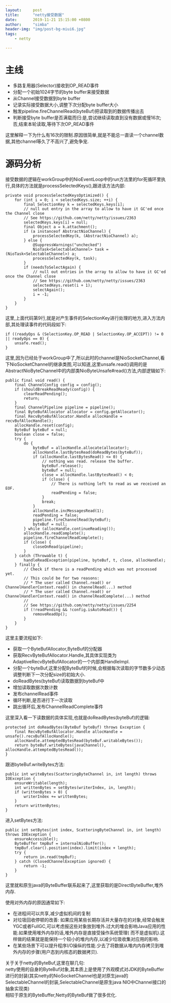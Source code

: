 ```yaml
---
layout:     post
title:      "netty接受数据"
date:       2019-11-21 15:15:00 +0800
author:     "simba"
header-img: "img/post-bg-miui6.jpg"
tags:
    - netty

---
```



#	主线

*	多路复用器(Selector)接收到OP_READ事件
*	分配一个初始1024字节的byte buffer来接受数据
*	从Channel接受数据到byte buffer
*	记录实际接受数据大小,调整下次分配byte buffer大小
*	触发pipeline.fireChannelRead(byteBuf)把读取到的数据传播出去
*	判断接受byte buffer是否满载而归:是,尝试继续读取直到没有数据或慢16次;否,结束本轮读取,等待下次OP_READ事件

这里解释一下为什么有16次的限制.原因很简单,就是不能总一直读一个channel数据,其他channel等久了不高兴了,避免争宠.



#	源码分析

接受数据的逻辑在workGroup中的NioEventLoop中的run方法里的for死循环里执行,具体的方法就是processSelectedKeys(),跟进该方法内部:

```
private void processSelectedKeysOptimized() {
    for (int i = 0; i < selectedKeys.size; ++i) {
        final SelectionKey k = selectedKeys.keys[i];
        // null out entry in the array to allow to have it GC'ed once the Channel close
        // See https://github.com/netty/netty/issues/2363
        selectedKeys.keys[i] = null;
        final Object a = k.attachment();
        if (a instanceof AbstractNioChannel) {
            processSelectedKey(k, (AbstractNioChannel) a);
        } else {
            @SuppressWarnings("unchecked")
            NioTask<SelectableChannel> task = (NioTask<SelectableChannel>) a;
            processSelectedKey(k, task);
        }
        if (needsToSelectAgain) {
            // null out entries in the array to allow to have it GC'ed once the Channel close
            // See https://github.com/netty/netty/issues/2363
            selectedKeys.reset(i + 1);
            selectAgain();
            i = -1;
        }
    }
}
```

这里,上面代码第9行,就是对产生事件的SelectionKey进行处理的地方,进入方法内部,其处理读事件的代码段如下:

```
if ((readyOps & (SelectionKey.OP_READ | SelectionKey.OP_ACCEPT)) != 0 || readyOps == 0) {
    unsafe.read();
}
```

这里,因为已经处于workGroup中了,所以此时的channel是NioSocketChannel,看下NioSocketChannel的继承类图,可以知道,这里unsafe.read()调用的是AbstractNioByteChannel中的内部类NioByteUnsafe#read()方法,内部逻辑如下:

```
public final void read() {
    final ChannelConfig config = config();
    if (shouldBreakReadReady(config)) {
        clearReadPending();
        return;
    }
    final ChannelPipeline pipeline = pipeline();
    final ByteBufAllocator allocator = config.getAllocator();
    final RecvByteBufAllocator.Handle allocHandle = recvBufAllocHandle();
    allocHandle.reset(config);
    ByteBuf byteBuf = null;
    boolean close = false;
    try {
        do {
            byteBuf = allocHandle.allocate(allocator);
            allocHandle.lastBytesRead(doReadBytes(byteBuf));
            if (allocHandle.lastBytesRead() <= 0) {
                // nothing was read. release the buffer.
                byteBuf.release();
                byteBuf = null;
                close = allocHandle.lastBytesRead() < 0;
                if (close) {
                    // There is nothing left to read as we received an EOF.
                    readPending = false;
                }
                break;
            }
            allocHandle.incMessagesRead(1);
            readPending = false;
            pipeline.fireChannelRead(byteBuf);
            byteBuf = null;
        } while (allocHandle.continueReading());
        allocHandle.readComplete();
        pipeline.fireChannelReadComplete();
        if (close) {
            closeOnRead(pipeline);
        }
    } catch (Throwable t) {
        handleReadException(pipeline, byteBuf, t, close, allocHandle);
    } finally {
        // Check if there is a readPending which was not processed yet.
        // This could be for two reasons:
        // * The user called Channel.read() or ChannelHandlerContext.read() in channelRead(...) method
        // * The user called Channel.read() or ChannelHandlerContext.read() in channelReadComplete(...) method
        //
        // See https://github.com/netty/netty/issues/2254
        if (!readPending && !config.isAutoRead()) {
            removeReadOp();
        }
    }
}
```

这里主要流程如下:
*   获取一个ByteBufAllocator,ByteBuf的分配器
*   获取RecvByteBufAllocator.Handle,其具体实现类为AdaptiveRecvByteBufAllocator的一个内部类HandleImpl.
*   分配一个byteBuf,这里分配ByteBuf的时候,会根据每次读取的字节数多少动态调整判断下一次分配size的初始大小.
*   doReadBytes(byteBuf)读取数据到byteBuf中
*   增加读取数据次数计数
*   发布channelRead事件
*   循环判断,是否进行下一次读取
*   跳出循环后,发布ChannelReadComplete事件


这里深入看一下读数据的具体实现,也就是doReadBytes(byteBuf)的逻辑:

```
protected int doReadBytes(ByteBuf byteBuf) throws Exception {
    final RecvByteBufAllocator.Handle allocHandle = unsafe().recvBufAllocHandle();
    allocHandle.attemptedBytesRead(byteBuf.writableBytes());
    return byteBuf.writeBytes(javaChannel(), allocHandle.attemptedBytesRead());
}
```

跟进byteBuf.writeBytes方法:

```
public int writeBytes(ScatteringByteChannel in, int length) throws IOException {
    ensureWritable(length);
    int writtenBytes = setBytes(writerIndex, in, length);
    if (writtenBytes > 0) {
        writerIndex += writtenBytes;
    }
    return writtenBytes;
}
```

进入setBytes方法:

```
public int setBytes(int index, ScatteringByteChannel in, int length) throws IOException {
    ensureAccessible();
    ByteBuffer tmpBuf = internalNioBuffer();
    tmpBuf.clear().position(index).limit(index + length);
    try {
        return in.read(tmpBuf);
    } catch (ClosedChannelException ignored) {
        return -1;
    }
}
```

这里就和原生java的ByteBuffer联系起来了,这里获取的是DirectByteBuffer,堆外内存.

使用对外内存的原因通常如下:
*   在进程间可以共享,减少虚拟机间的复制
*   对垃圾回收停顿的改善: 如果应用某些长期存活并大量存在的对象,经常会触发YGC或者FullGC,可以考虑报这些对象放到堆外.过大的堆会影响Java应用的性能.如果使用堆外内存的话,堆外内存是直接受操作系统管理( 而不是虚拟机).这样做的结果就是能保持一个较小的堆内内存,以减少垃圾收集对应用的影响.
*   在某些场景下可以提升程序I/O操纵的性能.少去了将数据从堆内内存拷贝到堆外内存的步骤(用户态到内核态的数据拷贝).


关于关于netty的ByteBuf,这里在聊几句:<br>
netty使用的自身的ByteBuf对象,其本质上是使用了外观模式对JDK的ByteBuffer进行的封装(其实netty的NioSocketChannel也是对原生java的SelectableChannel的封装,SelectableChannel是原生java NIO中Channel接口的抽象实现类)<br>
相较于原生的ByteBuffer,Netty的ByteBuf做了很多优化.